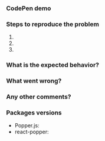 <!--
Thanks for your interest in contributing to react-popper!  
Please, make sure to fill all the sections of the template before submitting any issue. 

Issues without the required informations will be closed.
Do not delete this template or it will be closed!

Want your issue to be fixed earlier? Create a PR that introduces a CI test that fails
because of the bug you found!
-->

### CodePen demo

<!--
Modify this CodePen template to allow the contributors to easily reproduce your problem.

- v0.x: https://codepen.io/FezVrasta/pen/KoxOJM
- v1.x: WIP

-->


### Steps to reproduce the problem

1.  
2.  
3.  

### What is the expected behavior?

<!-- Describe what you would have expected. -->

### What went wrong?

<!-- Describe what went wrong. -->

### Any other comments?

<!-- Any additional information. -->

### Packages versions

- Popper.js: 
- react-popper:
